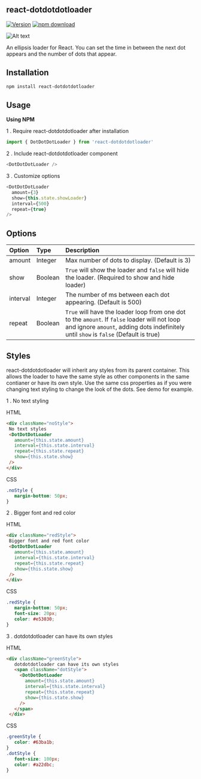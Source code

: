 ## react-dotdotdotloader
[![Version](http://img.shields.io/npm/v/react-dotdotdotloader.svg)](https://www.npmjs.com/package/react-dotdotdotloader)
[![npm download][download-image]][download-url]

[download-image]: https://img.shields.io/npm/dm/react-dotdotdotloader.svg?style=flat-square
[download-url]: https://www.npmjs.com/package/react-dotdotdotloader

![Alt text](https://image.ibb.co/ew7qr5/in2.gif "Ellipsis Loader")

An ellipsis loader for React. You can set the time in between the next dot appears and the number of dots that appear.


## Installation
```sh
npm install react-dotdotdotloader
```

## Usage
**Using NPM**

1 . Require react-dotdotdotloader after installation

```js
import { DotDotDotLoader } from 'react-dotdotdotloader'
```

2 . Include react-dotdotdotloader component


```js
<DotDotDotLoader />
```

3 . Customize options

```js
<DotDotDotLoader 
  amount={3}
  show={this.state.showLoader}
  interval={500}
  repeat={true}
/>
```

## Options
Option|Type	|  Description
|:---|:---|:---
 amount	|  Integer  | Max number of dots to display. (Default is 3)
 show	|  Boolean  | `True` will show the loader and `false` will hide the loader. (Required to show and hide loader)
 interval |  Integer  | The number of ms between each dot appearing. (Default is 500)
 repeat |  Boolean  | `True` will have the loader loop from one dot to the `amount`. If `false` loader will not loop and ignore `amount`, adding dots indefinitely until `show` is `false` (Default is true)

## Styles
react-dotdotdotloader will inherit any styles from its parent container. This allows the loader to have the same style as other components in the same contianer or have its own style. Use the same css properties as if you were changing text styling to change the look of the dots. See demo for example.

1 . No text styling

 HTML
 ```html
 <div className="noStyle">
  No text styles
  <DotDotDotLoader
    amount={this.state.amount}
    interval={this.state.interval}
    repeat={this.state.repeat}
    show={this.state.show}
  />
 </div>
 ```

 CSS
 ```css
.noStyle {
	margin-bottom: 50px;
}
 ```
2 . Bigger font and red color

 HTML
 ```html
<div className="redStyle">
  Bigger font and red font color
  <DotDotDotLoader
    amount={this.state.amount}
    interval={this.state.interval}
    repeat={this.state.repeat}
    show={this.state.show}
  />
</div>
 ```

 CSS
 ```css
.redStyle {
	margin-bottom: 50px;
	font-size: 20px;
	color: #e53030;
}
 ```

3 . dotdotdotloader can have its own styles

 HTML
 ```html
 <div className="greenStyle">
    dotdotdotloader can have its own styles
    <span className="dotStyle">
      <DotDotDotLoader
        amount={this.state.amount}
        interval={this.state.interval}
        repeat={this.state.repeat}
        show={this.state.show}
      />
    </span>
  </div>
 ```

 CSS
 ```css
.greenStyle {
	color: #63ba1b;
}
.dotStyle {
	font-size: 100px;
	color: #a22dbc;
}
 ```

